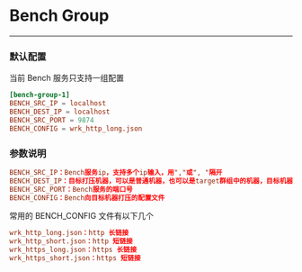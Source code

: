 # Bench Group
---

### 默认配置
当前 Bench 服务只支持一组配置
```conf
[bench-group-1]
BENCH_SRC_IP = localhost
BENCH_DEST_IP = localhost
BENCH_SRC_PORT = 9874
BENCH_CONFIG = wrk_http_long.json
```
### 参数说明
```conf
BENCH_SRC_IP：Bench服务ip，支持多个ip输入，用","或", "隔开
BENCH_DEST_IP：目标打压机器，可以是普通机器，也可以是target群组中的机器，目标机器只能有一个
BENCH_SRC_PORT：Bench服务的端口号
BENCH_CONFIG：Bench向目标机器打压的配置文件
```
常用的 BENCH_CONFIG 文件有以下几个
```conf
wrk_http_long.json：http 长链接
wrk_http_short.json：http 短链接
wrk_https_long.json：https 长链接
wrk_https_short.json：https 短链接
```